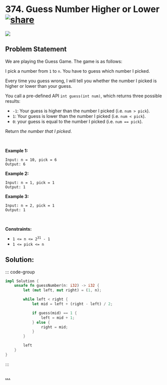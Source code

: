 # 374. Guess Number Higher or Lower [![share]](https://leetcode.com/problems/guess-number-higher-or-lower/)

![][easy]

## Problem Statement

<p>We are playing the Guess Game. The game is as follows:</p>
<p>I pick a number from <code>1</code> to <code>n</code>. You have to guess which number I picked.</p>
<p>Every time you guess wrong, I will tell you whether the number I picked is higher or lower than your guess.</p>
<p>You call a pre-defined API <code>int guess(int num)</code>, which returns three possible results:</p>
<ul>
<li><code>-1</code>: Your guess is higher than the number I picked (i.e. <code>num &gt; pick</code>).</li>
<li><code>1</code>: Your guess is lower than the number I picked (i.e. <code>num &lt; pick</code>).</li>
<li><code>0</code>: your guess is equal to the number I picked (i.e. <code>num == pick</code>).</li>
</ul>
<p>Return <em>the number that I picked</em>.</p>
<p> </p>
<p><strong class="example">Example 1:</strong></p>

```
Input: n = 10, pick = 6
Output: 6
```

<p><strong class="example">Example 2:</strong></p>

```
Input: n = 1, pick = 1
Output: 1
```

<p><strong class="example">Example 3:</strong></p>

```
Input: n = 2, pick = 1
Output: 1
```

<p> </p>
<p><strong>Constraints:</strong></p>
<ul>
<li><code>1 &lt;= n &lt;= 2<sup>31</sup> - 1</code></li>
<li><code>1 &lt;= pick &lt;= n</code></li>
</ul>

## Solution:

::: code-group

```rs [Rust]
impl Solution {
    unsafe fn guessNumber(n: i32) -> i32 {
        let (mut left, mut right) = (1, n);

        while left < right {
            let mid = left + (right - left) / 2;

            if guess(mid) == 1 {
                left = mid + 1;
            } else {
                right = mid;
            }
        }

        left
    }
}

```

:::

### [_..._](#)

```

```

<!----------------------------------{ link }--------------------------------->

[share]: https://graph.org/file/3ea5234dda646b71c574a.png
[easy]: https://img.shields.io/badge/Difficulty-Easy-bright.svg
[medium]: https://img.shields.io/badge/Difficulty-Medium-yellow.svg
[hard]: https://img.shields.io/badge/Difficulty-Hard-red.svg
